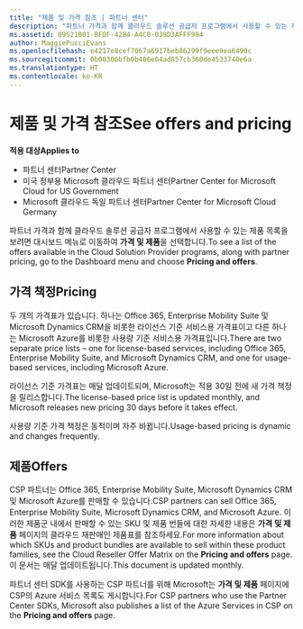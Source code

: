 ```yaml
---
title: "제품 및 가격 참조 | 파트너 센터"
description: "파트너 가격과 함께 클라우드 솔루션 공급자 프로그램에서 사용할 수 있는 제품 목록을 보려면 대시보드 메뉴로 이동하여 가격 및 제품을 선택합니다."
ms.assetid: 09521B01-BFDF-42B4-A4C0-039D3AFFF994
author: MaggiePucciEvans
ms.openlocfilehash: e4217e8cef7067a6917beb86299f9eee9ea6490c
ms.sourcegitcommit: 0b00306bfb0b406e64ad857cb360de4533740e6a
ms.translationtype: HT
ms.contentlocale: ko-KR
---
```

# <a name="see-offers-and-pricing"></a><span data-ttu-id="a3960-103">제품 및 가격 참조</span><span class="sxs-lookup"><span data-stu-id="a3960-103">See offers and pricing</span></span>

**<span data-ttu-id="a3960-104">적용 대상</span><span class="sxs-lookup"><span data-stu-id="a3960-104">Applies to</span></span>**

-  <span data-ttu-id="a3960-105">파트너 센터</span><span class="sxs-lookup"><span data-stu-id="a3960-105">Partner Center</span></span>
-  <span data-ttu-id="a3960-106">미국 정부용 Microsoft 클라우드 파트너 센터</span><span class="sxs-lookup"><span data-stu-id="a3960-106">Partner Center for Microsoft Cloud for US Government</span></span>
-  <span data-ttu-id="a3960-107">Microsoft 클라우드 독일 파트너 센터</span><span class="sxs-lookup"><span data-stu-id="a3960-107">Partner Center for Microsoft Cloud Germany</span></span>

<span data-ttu-id="a3960-108">파트너 가격과 함께 클라우드 솔루션 공급자 프로그램에서 사용할 수 있는 제품 목록을 보려면 대시보드 메뉴로 이동하여 **가격 및 제품**을 선택합니다.</span><span class="sxs-lookup"><span data-stu-id="a3960-108">To see a list of the offers available in the Cloud Solution Provider programs, along with partner pricing, go to the Dashboard menu and choose **Pricing and offers**.</span></span>

## <a name="pricing"></a><span data-ttu-id="a3960-109">가격 책정</span><span class="sxs-lookup"><span data-stu-id="a3960-109">Pricing</span></span>


<span data-ttu-id="a3960-110">두 개의 가격표가 있습니다. 하나는 Office 365, Enterprise Mobility Suite 및 Microsoft Dynamics CRM을 비롯한 라이선스 기준 서비스용 가격표이고 다른 하나는 Microsoft Azure를 비롯한 사용량 기준 서비스용 가격표입니다.</span><span class="sxs-lookup"><span data-stu-id="a3960-110">There are two separate price lists – one for license-based services, including Office 365, Enterprise Mobility Suite, and Microsoft Dynamics CRM, and one for usage-based services, including Microsoft Azure.</span></span>

<span data-ttu-id="a3960-111">라이선스 기준 가격표는 매달 업데이트되며, Microsoft는 적용 30일 전에 새 가격 책정을 릴리스합니다.</span><span class="sxs-lookup"><span data-stu-id="a3960-111">The license-based price list is updated monthly, and Microsoft releases new pricing 30 days before it takes effect.</span></span>

<span data-ttu-id="a3960-112">사용량 기준 가격 책정은 동적이며 자주 바뀝니다.</span><span class="sxs-lookup"><span data-stu-id="a3960-112">Usage-based pricing is dynamic and changes frequently.</span></span>

## <a name="offers"></a><span data-ttu-id="a3960-113">제품</span><span class="sxs-lookup"><span data-stu-id="a3960-113">Offers</span></span>


<span data-ttu-id="a3960-114">CSP 파트너는 Office 365, Enterprise Mobility Suite, Microsoft Dynamics CRM 및 Microsoft Azure를 판매할 수 있습니다.</span><span class="sxs-lookup"><span data-stu-id="a3960-114">CSP partners can sell Office 365, Enterprise Mobility Suite, Microsoft Dynamics CRM, and Microsoft Azure.</span></span> <span data-ttu-id="a3960-115">이러한 제품군 내에서 판매할 수 있는 SKU 및 제품 번들에 대한 자세한 내용은 **가격 및 제품** 페이지의 클라우드 재판매인 제품표를 참조하세요.</span><span class="sxs-lookup"><span data-stu-id="a3960-115">For more information about which SKUs and product bundles are available to sell within these product families, see the Cloud Reseller Offer Matrix on the **Pricing and offers** page.</span></span> <span data-ttu-id="a3960-116">이 문서는 매달 업데이트됩니다.</span><span class="sxs-lookup"><span data-stu-id="a3960-116">This document is updated monthly.</span></span>

<span data-ttu-id="a3960-117">파트너 센터 SDK를 사용하는 CSP 파트너를 위해 Microsoft는 **가격 및 제품** 페이지에 CSP의 Azure 서비스 목록도 게시합니다.</span><span class="sxs-lookup"><span data-stu-id="a3960-117">For CSP partners who use the Partner Center SDKs, Microsoft also publishes a list of the Azure Services in CSP on the **Pricing and offers** page.</span></span>

 

 



